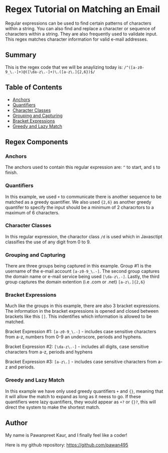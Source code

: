 # Regex Tutorial on Matching an Email

Regular expressions can be used to find certain patterns of characters within a string. You can also find and replace a character or sequence of characters within a string. They are also frequently used to validate input. This regex matches character information for valid e-mail addresses.

## Summary

This is the regex code that we will be anaylizing today is: `/^([a-z0-9_\.-]+)@([\da-z\.-]+)\.([a-z\.]{2,6})$/`

## Table of Contents

- [Anchors](#anchors)
- [Quantifiers](#quantifiers)
- [Character Classes](#character-classes)
- [Grouping and Capturing](#grouping-and-capturing)
- [Bracket Expressions](#bracket-expressions)
- [Greedy and Lazy Match](#greedy-and-lazy-match)

## Regex Components

### Anchors

The anchors used to contain this regular expression are: `^` to start, and `$` to finish.

### Quantifiers

In this example, we used `+` to communicate there is another sequence to be matched as a greedy quantifier. We also used `{2,6}` as another greedy quantifer to specify the input should be a minimum of 2 characrtors to a maximum of 6 characters.

### Character Classes

In this regular expression, the charactor class `/d` is used which in Javasctipt classifies the use of any digit from 0 to 9.

### Grouping and Capturing

There are three groups being captured in this example. Group #1 is the username of the e-mail account `[a-z0-9_\.-]`. The second group captures the domain name or e-mail service being used `[\da-z\.-]`. Lastly, the third group captures the domain extention (i.e .com or .net) `[a-z\.]{2,6}`

### Bracket Expressions

Much like the groups in this example, there are also 3 bracket expressions. The information in the bracket expressions is opened and closed between brackets like this `[]`. This indentifies which information is allowed to be matched.

Bracket Expression #1: `[a-z0-9_\.-]` - includes case sensitive characters from a-z, numbers from 0-9 an underscore, periods and hyphens.

Bracket Expression #2: `[\da-z\.-]`   - includes all digits, case sensitive characters from a-z, periods and hyphens

Bracket Expression #3: `[a-z\.]`      - includes case sensitive characters from a-z and periods.


### Greedy and Lazy Match

In this example we have only used greedy quantifiers `+` and `{}`, meaning that it will allow the match to expand as long as it neess to go. If these quantifiers were lazy quantifiers, they would appear as `+?` or `{}?`, this will direct the system to make the shortest match.

## Author

My name is Pawanpreet Kaur, and I finally feel like a coder! 

Here is my github repository: https://github.com/pawan495